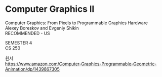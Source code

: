 # Computer Graphics II
Computer Graphics: From Pixels to Programmable Graphics Hardware<br>
Alexey Boreskov and Evgeniy Shikin
<br>RECOMMENDED - US

SEMESTER 4<br>
CS 250

원서<br>
https://www.amazon.com/Computer-Graphics-Programmable-Geometric-Animation/dp/1439867305
